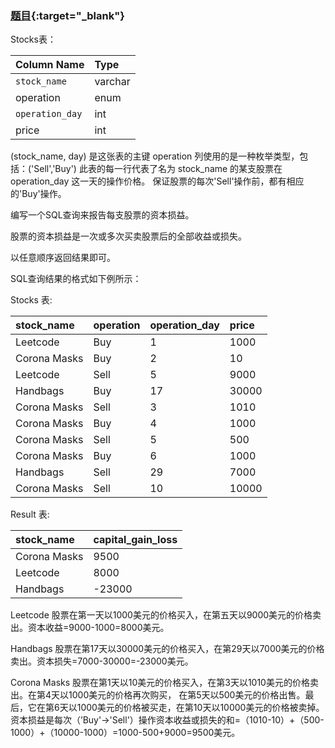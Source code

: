 ### [题目](https://leetcode-cn.com/problems/capital-gainloss/){:target="_blank"}

Stocks表：

| Column Name     | Type    |
|:----------------|:--------|
| `stock_name`    | varchar |
| operation       | enum    |
| `operation_day` | int     |
| price           | int     |

(stock_name, day) 是这张表的主键
operation 列使用的是一种枚举类型，包括：('Sell','Buy')
此表的每一行代表了名为 stock_name 的某支股票在 operation_day 这一天的操作价格。
保证股票的每次'Sell'操作前，都有相应的'Buy'操作。


编写一个SQL查询来报告每支股票的资本损益。

股票的资本损益是一次或多次买卖股票后的全部收益或损失。

以任意顺序返回结果即可。

SQL查询结果的格式如下例所示：

Stocks 表:

| stock_name   | operation | operation_day | price |
|:-------------|:----------|:--------------|:------|
| Leetcode     | Buy       | 1             | 1000  |
| Corona Masks | Buy       | 2             | 10    |
| Leetcode     | Sell      | 5             | 9000  |
| Handbags     | Buy       | 17            | 30000 |
| Corona Masks | Sell      | 3             | 1010  |
| Corona Masks | Buy       | 4             | 1000  |
| Corona Masks | Sell      | 5             | 500   |
| Corona Masks | Buy       | 6             | 1000  |
| Handbags     | Sell      | 29            | 7000  |
| Corona Masks | Sell      | 10            | 10000 |

Result 表:

| stock_name   | capital_gain_loss |
|:-------------|:------------------|
| Corona Masks | 9500              |
| Leetcode     | 8000              |
| Handbags     | -23000            |

Leetcode 股票在第一天以1000美元的价格买入，在第五天以9000美元的价格卖出。资本收益=9000-1000=8000美元。

Handbags 股票在第17天以30000美元的价格买入，在第29天以7000美元的价格卖出。资本损失=7000-30000=-23000美元。

Corona Masks 股票在第1天以10美元的价格买入，在第3天以1010美元的价格卖出。在第4天以1000美元的价格再次购买，
在第5天以500美元的价格出售。最后，它在第6天以1000美元的价格被买走，在第10天以10000美元的价格被卖掉。资本损益是每次（’Buy'->'Sell'）操作资本收益或损失的和=（1010-10）+（500-1000）+（10000-1000）=1000-500+9000=9500美元。
